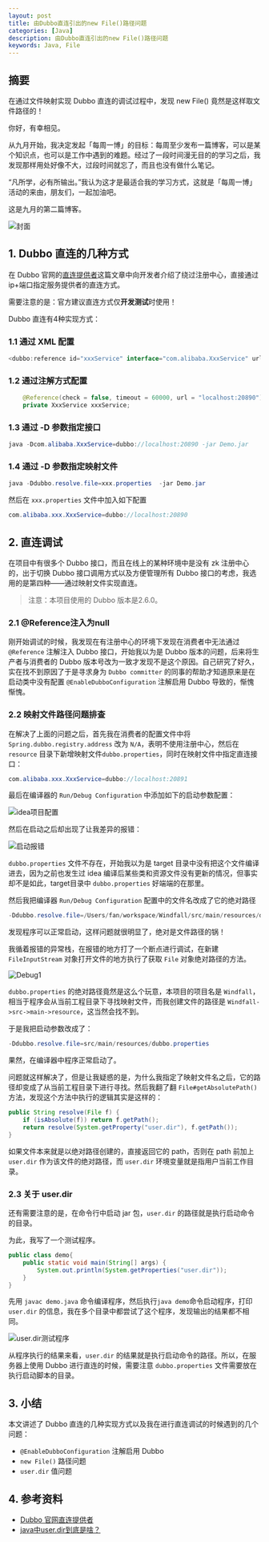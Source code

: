 ```yaml
---
layout: post
title: 由Dubbo直连引出的new File()路径问题
categories: [Java]
description: 由Dubbo直连引出的new File()路径问题
keywords: Java, File
---
```


## 摘要
在通过文件映射实现 Dubbo 直连的调试过程中，发现 new File() 竟然是这样取文件路径的！

你好，有幸相见。

从九月开始，我决定发起「每周一博」的目标：每周至少发布一篇博客，可以是某个知识点，也可以是工作中遇到的难题。经过了一段时间漫无目的的学习之后，我发现那样用处好像不大，过段时间就忘了，而且也没有做什么笔记。

“凡所学，必有所输出。”我认为这才是最适合我的学习方式，这就是「每周一博」活动的来由，朋友们，一起加油吧。

这是九月的第二篇博客。

![封面](https://planeswalker23.github.io/images/posts/20200909/2020090900.png)

## 1. Dubbo 直连的几种方式
在 Dubbo 官网的[直连提供者](http://dubbo.apache.org/zh-cn/docs/user/demos/explicit-target.html)这篇文章中向开发者介绍了绕过注册中心，直接通过ip+端口指定服务提供者的直连方式。

需要注意的是：官方建议直连方式仅**开发测试**时使用！

Dubbo 直连有4种实现方式：
### 1.1 通过 XML 配置
```java
<dubbo:reference id="xxxService" interface="com.alibaba.XxxService" url="dubbo://localhost:20890" />
```

### 1.2 通过注解方式配置
```java
    @Reference(check = false, timeout = 60000, url = "localhost:20890")
    private XxxService xxxService;
```

### 1.3 通过 -D 参数指定接口
```java
java -Dcom.alibaba.XxxService=dubbo://localhost:20890 -jar Demo.jar
```
### 1.4 通过 -D 参数指定映射文件
```java
java -Ddubbo.resolve.file=xxx.properties  -jar Demo.jar
```
然后在 `xxx.properties` 文件中加入如下配置

```java
com.alibaba.xxx.XxxService=dubbo://localhost:20890
```

## 2. 直连调试
在项目中有很多个 Dubbo 接口，而且在线上的某种环境中是没有 zk 注册中心的，出于切换 Dubbo 接口调用方式以及方便管理所有 Dubbo 接口的考虑，我选用的是第四种——通过映射文件实现直连。

> 注意：本项目使用的 Dubbo 版本是2.6.0。

### 2.1 @Reference注入为null
刚开始调试的时候，我发现在有注册中心的环境下发现在消费者中无法通过 `@Reference` 注解注入 Dubbo 接口，开始我以为是 Dubbo 版本的问题，后来将生产者与消费者的 Dubbo 版本号改为一致才发现不是这个原因。自己研究了好久，实在找不到原因了于是寻求身为 `Dubbo committer` 的同事的帮助才知道原来是在启动类中没有配置 `@EnableDubboConfiguration` 注解启用 Dubbo 导致的，惭愧惭愧。

### 2.2 映射文件路径问题排查
在解决了上面的问题之后，首先我在消费者的配置文件中将 `Spring.dubbo.registry.address` 改为 `N/A`，表明不使用注册中心，然后在 `resource` 目录下新增映射文件`dubbo.properties`，同时在映射文件中指定直连接口：

```java
com.alibaba.xxx.XxxService=dubbo://localhost:20891
```

最后在编译器的 `Run/Debug Configuration` 中添加如下的启动参数配置：

![idea项目配置](https://planeswalker23.github.io/images/posts/20200909/2020090901.png)

然后在启动之后却出现了让我差异的报错：

![启动报错](https://planeswalker23.github.io/images/posts/20200909/2020090902.png)

`dubbo.properties` 文件不存在，开始我以为是 target 目录中没有把这个文件编译进去，因为之前也发生过 idea 编译后某些类和资源文件没有更新的情况，但事实却不是如此，target目录中 `dubbo.properties` 好端端的在那里。

然后我把编译器 `Run/Debug Configuration` 配置中的文件名改成了它的绝对路径

```java
-Ddubbo.resolve.file=/Users/fan/workspace/Windfall/src/main/resources/dubbo.properties
```

发现程序可以正常启动，这样问题就很明显了，绝对是文件路径的锅！

我循着报错的异常栈，在报错的地方打了一个断点进行调试，在新建 `FileInputStream` 对象打开文件的地方执行了获取 `File` 对象绝对路径的方法。

![Debug1](https://planeswalker23.github.io/images/posts/20200909/2020090903.png)

`dubbo.properties` 的绝对路径竟然是这么个玩意，本项目的项目名是 `Windfall`，相当于程序会从当前工程目录下寻找映射文件，而我创建文件的路径是 `Windfall->src->main->resource`，这当然会找不到。

于是我把启动参数改成了：

```java
-Ddubbo.resolve.file=src/main/resources/dubbo.properties
```

果然，在编译器中程序正常启动了。

问题就这样解决了，但是让我疑惑的是，为什么我指定了映射文件名之后，它的路径却变成了从当前工程目录下进行寻找。然后我翻了翻 `File#getAbsolutePath()` 方法，发现这个方法中执行的逻辑其实是这样的：

```java
public String resolve(File f) {
    if (isAbsolute(f)) return f.getPath();
    return resolve(System.getProperty("user.dir"), f.getPath());
}
```

如果文件本来就是以绝对路径创建的，直接返回它的 path，否则在 path 前加上 `user.dir` 作为该文件的绝对路径，而 `user.dir` 环境变量就是指用户当前工作目录。

### 2.3 关于 user.dir
还有需要注意的是，在命令行中启动 jar 包，`user.dir` 的路径就是执行启动命令的目录。

为此，我写了一个测试程序。

```java
public class demo{
    public static void main(String[] args) {
        System.out.println(System.getProperties("user.dir"));
    }
}
```

先用 `javac demo.java` 命令编译程序，然后执行`java demo`命令启动程序，打印 `user.dir` 的信息，我在多个目录中都尝试了这个程序，发现输出的结果都不相同。

![user.dir测试程序](https://planeswalker23.github.io/images/posts/20200909/2020090904.png)

从程序执行的结果来看，`user.dir` 的结果就是执行启动命令的路径。所以，在服务器上使用 Dubbo 进行直连的时候，需要注意 `dubbo.properties` 文件需要放在执行启动脚本的目录。

## 3. 小结
本文讲述了 Dubbo 直连的几种实现方式以及我在进行直连调试的时候遇到的几个问题：
- `@EnableDubboConfiguration` 注解启用 Dubbo
- `new File()` 路径问题
- `user.dir` 值问题

## 4. 参考资料
- [Dubbo 官网直连提供者](http://dubbo.apache.org/zh-cn/docs/user/demos/explicit-target.html)
- [java中user.dir到底是啥？](https://www.jianshu.com/p/28693aad491b)